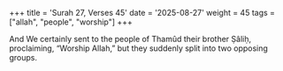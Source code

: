 +++
title = 'Surah 27, Verses 45'
date = '2025-08-27'
weight = 45
tags = ["allah", "people", "worship"]
+++

And We certainly sent to the people of Thamûd their brother Ṣâliḥ, proclaiming, “Worship Allah,” but they suddenly split into two opposing groups.